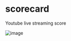 # scorecard
Youtube live streaming score

![image](https://github.com/user-attachments/assets/f973af7c-5ff4-4185-8689-4f42e9e7e044)

